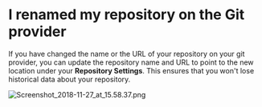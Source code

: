 # I renamed my repository on the Git provider

If you have changed the name or the URL of your repository on your git provider, you can update the repository name and URL to point to the new location under your **Repository Settings**. This ensures that you won't
lose historical data about your repository.



![Screenshot\_2018-11-27\_at\_15.58.37.png](/images/Screenshot_2018-11-27_at_15.58.37.png)

